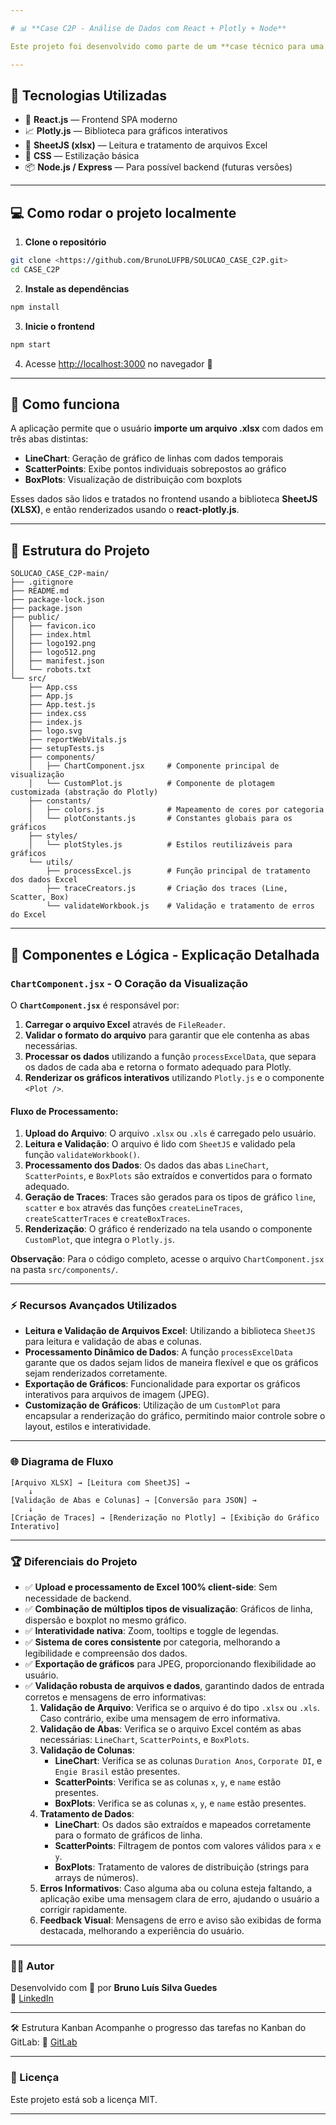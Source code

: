 ```yaml
---

# 📊 **Case C2P - Análise de Dados com React + Plotly + Node**

Este projeto foi desenvolvido como parte de um **case técnico para uma vaga de estágio Full Stack**. A proposta consistia em construir uma aplicação que **exibe visualizações gráficas** baseadas em dados fornecidos via planilha Excel, utilizando **React**, **Plotly.js**, **Node.js**, e **Excel Processing** no frontend.

---
```


## 🚀 **Tecnologias Utilizadas**

- 🧠 **React.js** — Frontend SPA moderno
- 📈 **Plotly.js** — Biblioteca para gráficos interativos
- 📁 **SheetJS (xlsx)** — Leitura e tratamento de arquivos Excel
- 🎨 **CSS** — Estilização básica
- 📦 **Node.js / Express** — Para possível backend (futuras versões)

---

## 💻 **Como rodar o projeto localmente**

1. **Clone o repositório**

```bash
git clone <https://github.com/BrunoLUFPB/SOLUCAO_CASE_C2P.git>
cd CASE_C2P
```

2. **Instale as dependências**

```bash
npm install
```

3. **Inicie o frontend**

```bash
npm start
```

4. Acesse [http://localhost:3000](http://localhost:3000/) no navegador 🚀

---

## 🧠 **Como funciona**

A aplicação permite que o usuário **importe um arquivo .xlsx** com dados em três abas distintas:

- **LineChart**: Geração de gráfico de linhas com dados temporais
- **ScatterPoints**: Exibe pontos individuais sobrepostos ao gráfico
- **BoxPlots**: Visualização de distribuição com boxplots

Esses dados são lidos e tratados no frontend usando a biblioteca **SheetJS (XLSX)**, e então renderizados usando o **react-plotly.js**.

---

## 📁 **Estrutura do Projeto**

```
SOLUCAO_CASE_C2P-main/
├── .gitignore
├── README.md
├── package-lock.json
├── package.json
├── public/
│   ├── favicon.ico
│   ├── index.html
│   ├── logo192.png
│   ├── logo512.png
│   ├── manifest.json
│   └── robots.txt
└── src/
    ├── App.css
    ├── App.js
    ├── App.test.js
    ├── index.css
    ├── index.js
    ├── logo.svg
    ├── reportWebVitals.js
    ├── setupTests.js
    ├── components/
    │   ├── ChartComponent.jsx     # Componente principal de visualização
    │   └── CustomPlot.js          # Componente de plotagem customizada (abstração do Plotly)
    ├── constants/
    │   ├── colors.js              # Mapeamento de cores por categoria
    │   └── plotConstants.js       # Constantes globais para os gráficos
    ├── styles/
    │   └── plotStyles.js          # Estilos reutilizáveis para gráficos
    └── utils/
        ├── processExcel.js        # Função principal de tratamento dos dados Excel
        ├── traceCreators.js       # Criação dos traces (Line, Scatter, Box)
        └── validateWorkbook.js    # Validação e tratamento de erros do Excel
```

---

## 🧩 **Componentes e Lógica - Explicação Detalhada**

### **`ChartComponent.jsx` - O Coração da Visualização**

O **`ChartComponent.jsx`** é responsável por:

1. **Carregar o arquivo Excel** através de `FileReader`.
2. **Validar o formato do arquivo** para garantir que ele contenha as abas necessárias.
3. **Processar os dados** utilizando a função `processExcelData`, que separa os dados de cada aba e retorna o formato adequado para Plotly.
4. **Renderizar os gráficos interativos** utilizando `Plotly.js` e o componente `<Plot />`.

#### **Fluxo de Processamento**:

1. **Upload do Arquivo**: O arquivo `.xlsx` ou `.xls` é carregado pelo usuário.
2. **Leitura e Validação**: O arquivo é lido com `SheetJS` e validado pela função `validateWorkbook()`.
3. **Processamento dos Dados**: Os dados das abas `LineChart`, `ScatterPoints`, e `BoxPlots` são extraídos e convertidos para o formato adequado.
4. **Geração de Traces**: Traces são gerados para os tipos de gráfico `line`, `scatter` e `box` através das funções `createLineTraces`, `createScatterTraces` e `createBoxTraces`.
5. **Renderização**: O gráfico é renderizado na tela usando o componente `CustomPlot`, que integra o `Plotly.js`.

**Observação**: Para o código completo, acesse o arquivo `ChartComponent.jsx` na pasta `src/components/`.

---

### ⚡ **Recursos Avançados Utilizados**
- **Leitura e Validação de Arquivos Excel**: Utilizando a biblioteca `SheetJS` para leitura e validação de abas e colunas.
- **Processamento Dinâmico de Dados**: A função `processExcelData` garante que os dados sejam lidos de maneira flexível e que os gráficos sejam renderizados corretamente.
- **Exportação de Gráficos**: Funcionalidade para exportar os gráficos interativos para arquivos de imagem (JPEG).
- **Customização de Gráficos**: Utilização de um `CustomPlot` para encapsular a renderização do gráfico, permitindo maior controle sobre o layout, estilos e interatividade.

---

### 🌐 **Diagrama de Fluxo**

```
[Arquivo XLSX] → [Leitura com SheetJS] →
    ↓
[Validação de Abas e Colunas] → [Conversão para JSON] →
    ↓
[Criação de Traces] → [Renderização no Plotly] → [Exibição do Gráfico Interativo]
```

---

### 🏆 **Diferenciais do Projeto**

- ✅ **Upload e processamento de Excel 100% client-side**: Sem necessidade de backend.
- ✅ **Combinação de múltiplos tipos de visualização**: Gráficos de linha, dispersão e boxplot no mesmo gráfico.
- ✅ **Interatividade nativa**: Zoom, tooltips e toggle de legendas.
- ✅ **Sistema de cores consistente** por categoria, melhorando a legibilidade e compreensão dos dados.
- ✅ **Exportação de gráficos** para JPEG, proporcionando flexibilidade ao usuário.
- ✅ **Validação robusta de arquivos e dados**, garantindo dados de entrada corretos e mensagens de erro informativas:
  1. **Validação de Arquivo**: Verifica se o arquivo é do tipo `.xlsx` ou `.xls`. Caso contrário, exibe uma mensagem de erro informativa.
  2. **Validação de Abas**: Verifica se o arquivo Excel contém as abas necessárias: `LineChart`, `ScatterPoints`, e `BoxPlots`.
  3. **Validação de Colunas**:
     - **LineChart**: Verifica se as colunas `Duration Anos`, `Corporate DI`, e `Engie Brasil` estão presentes.
     - **ScatterPoints**: Verifica se as colunas `x`, `y`, e `name` estão presentes.
     - **BoxPlots**: Verifica se as colunas `x`, `y`, e `name` estão presentes.
  4. **Tratamento de Dados**:
     - **LineChart**: Os dados são extraídos e mapeados corretamente para o formato de gráficos de linha.
     - **ScatterPoints**: Filtragem de pontos com valores válidos para `x` e `y`.
     - **BoxPlots**: Tratamento de valores de distribuição (strings para arrays de números).
  5. **Erros Informativos**: Caso alguma aba ou coluna esteja faltando, a aplicação exibe uma mensagem clara de erro, ajudando o usuário a corrigir rapidamente.
  6. **Feedback Visual**: Mensagens de erro e aviso são exibidas de forma destacada, melhorando a experiência do usuário.

---

### **👨‍💻 Autor**

Desenvolvido com 💙 por **Bruno Luís Silva Guedes**  
🔗 [LinkedIn](https://www.linkedin.com/in/bruno-luis-8a730b220/)

---

🛠️ Estrutura Kanban
Acompanhe o progresso das tarefas no Kanban do GitLab:
🔗 [GitLab](https://gitlab.com/blsg1/SOLUCAO_CASE_C2P/-/boards/9261175)

---

### **📝 Licença**

Este projeto está sob a licença MIT.

---


